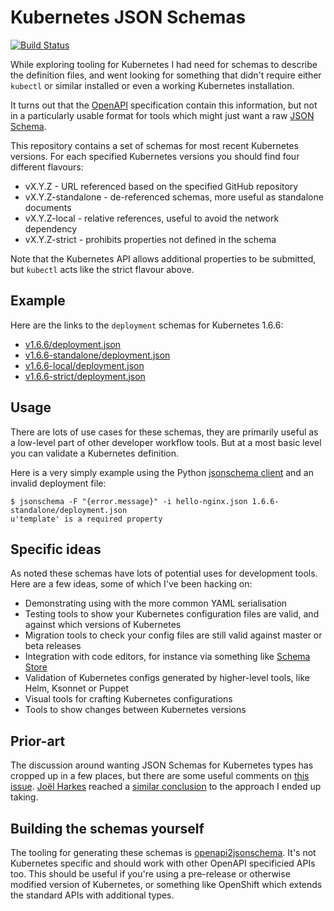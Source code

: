 # Kubernetes JSON Schemas

[![Build Status](https://travis-ci.org/garethr/kubernetes-json-schema.svg?branch=master)](https://travis-ci.org/garethr/kubernetes-json-schema)

While exploring tooling for Kubernetes I had need for schemas to
describe the definition files, and went looking for something that
didn't require either `kubectl` or similar installed or even a working
Kubernetes installation.

It turns out that the [OpenAPI](https://www.openapis.org/) specification
contain this information, but not in a particularly usable format for tools
which might just want a raw [JSON Schema](http://json-schema.org/).

This repository contains a set of schemas for most recent Kubernetes
versions. For each specified Kubernetes versions you should find four
different flavours:

* vX.Y.Z - URL referenced based on the specified GitHub repository
* vX.Y.Z-standalone - de-referenced schemas, more useful as standalone documents
* vX.Y.Z-local - relative references, useful to avoid the network dependency
* vX.Y.Z-strict - prohibits properties not defined in the schema

Note that the Kubernetes API allows additional properties to be submitted,
but `kubectl` acts like the strict flavour above.


## Example

Here are the links to the `deployment` schemas for Kubernetes 1.6.6:

* [v1.6.6/deployment.json](v1.6.6/deployment.json)
* [v1.6.6-standalone/deployment.json](v1.6.6-standalone/deployment.json)
* [v1.6.6-local/deployment.json](v1.6.6-local/deployment.json)
* [v1.6.6-strict/deployment.json](v1.6.6-strict/deployment.json)

## Usage

There are lots of use cases for these schemas, they are primarily useful as a
low-level part of other developer workflow tools. But at a most basic level you can
validate a Kubernetes definition.

Here is a very simply example using the Python [jsonschema client](https://github.com/Julian/jsonschema) and an invalid deployment file:

```
$ jsonschema -F "{error.message}" -i hello-nginx.json 1.6.6-standalone/deployment.json
u'template' is a required property
```

## Specific ideas

As noted these schemas have lots of potential uses for development
tools. Here are a few ideas, some of which I've been hacking on:

* Demonstrating using with the more common YAML serialisation
* Testing tools to show your Kubernetes configuration files are valid,
  and against which versions of Kubernetes
* Migration tools to check your config files are still valid against
  master or beta releases
* Integration with code editors, for instance via something like [Schema
  Store](http://schemastore.org/json/)
* Validation of Kubernetes configs generated by higher-level tools, like
  Helm, Ksonnet or Puppet
* Visual tools for crafting Kubernetes configurations
* Tools to show changes between Kubernetes versions


## Prior-art

The discussion around wanting JSON Schemas for Kubernetes types has
cropped up in a few places, but there are some useful comments on [this
issue](https://github.com/kubernetes/kubernetes/issues/14987).
[Joël Harkes](https://github.com/joelharkes) reached a [similar
conclusion](https://github.com/jbeda/kubernetes-detached/tree/master/api/doc)
to the approach I ended up taking.


## Building the schemas yourself

The tooling for generating these schemas is [openapi2jsonschema](https://github.com/garethr/openapi2jsonschema). 
It's not Kubernetes specific and should work with other OpenAPI specificied
APIs too. This should be useful if you're using a pre-release or otherwise
modified version of Kubernetes, or something like OpenShift which extends the
standard APIs with additional types.
